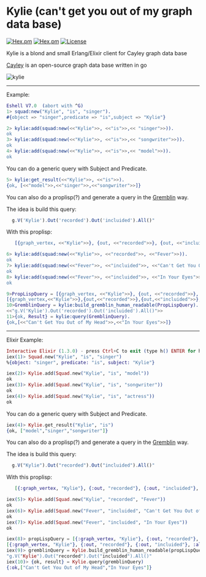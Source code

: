 # Kylie (can't get you out of my graph data base)
[![Hex.pm](https://img.shields.io/hexpm/v/kylie.svg?style=flat-square)](https://hex.pm/packages/kylie)
[![Hex.pm](https://img.shields.io/hexpm/dt/kylie.svg?style=flat-square)](https://hex.pm/packages/kylie)
[![License](http://img.shields.io/hexpm/l/kylie.svg?style=flat)](https://hex.pm/packages/kylie)

Kylie is a blond and small Erlang/Elixir client for Cayley graph data base

 [Cayley](https://github.com/cayleygraph/cayley/) is an open-source graph data base written in go

![kylie](https://cloud.githubusercontent.com/assets/6124495/18232603/3f1f34fa-72a9-11e6-8b52-4a2731a4be7c.gif)

---------
Example:
```erlang
Eshell V7.0  (abort with ^G)
1> squad:new("Kylie", "is", "singer").
#{object => "singer",predicate => "is",subject => "Kylie"}

2> kylie:add(squad:new(<<"Kylie">>, <<"is">>,<< "singer">>)).
ok
3> kylie:add(squad:new(<<"Kylie">>, <<"is">>,<< "songwriter">>)).
ok
4> kylie:add(squad:new(<<"Kylie">>, <<"is">>,<< "model">>)).
ok

```

You can do a generic query with Subject and Predicate.
```erlang
5> kylie:get_result(<<"Kylie">>, <<"is">>).
{ok, [<<"model">>,<<"singer">>,<<"songwriter">>]}
```


You can also do a proplisp(?) and generate a query in the [Gremblin](http://gremlindocs.spmallette.documentup.com/) way.

The idea is build this query: 
```javascript
  g.V('Kylie').Out('recorded').Out('incluided').All()"
```
With this proplisp:
```erlang
   [{graph_vertex, <<"Kylie">>}, {out, <<"recorded">>}, {out, <<"incluided">>}, all]
```

```erlang
6> kylie:add(squad:new(<<"Kylie">>, <<"recorded">>, <<"Fever">>)).
ok
7> kylie:add(squad:new(<<"Fever">>, <<"incluided">>, <<"Can't Get You Out of My Head">>)).
ok
8> kylie:add(squad:new(<<"Fever">>, <<"incluided">>, <<"In Your Eyes">>)),
ok

9>PropLispQuery = [{graph_vertex, <<"Kylie">>}, {out, <<"recorded">>}, {out, <<"incluided">>}, all].
[{graph_vertex,<<"Kylie">>},{out,<<"recorded">>},{out,<<"incluided">>},all]
10>GremblinQuery = kylie:build_gremblin_human_readable(PropLispQuery).
<<"g.V('Kylie').Out('recorded').Out('incluided').All()">>
11>{ok, Result} = kylie:query(GremblinQuery).
{ok,[<<"Can't Get You Out of My Head">>,<<"In Your Eyes">>]}
```

---------
Elixir Example:
```elixir
Interactive Elixir (1.3.0) - press Ctrl+C to exit (type h() ENTER for help)
iex(1)> Squad.new("Kylie", "is", "singer")
%{object: "singer", predicate: "is", subject: "Kylie"}

iex(2)> Kylie.add(Squad.new("Kylie", "is", "model"))
ok
iex(3)> Kylie.add(Squad.new("Kylie", "is", "songwriter"))
ok
iex(4)> Kylie.add(Squad.new("Kylie", "is", "actress"))
ok

```

You can do a generic query with Subject and Predicate.
```elixir
iex(4)> Kylie.get_result("Kylie", "is")
{ok, ["model","singer","songwriter"]}
```


You can also do a proplisp(?) and generate a query in the [Gremblin](http://gremlindocs.spmallette.documentup.com/) way.

The idea is build this query: 
```javascript
  g.V("Kylie").Out("recorded").Out("incluided").All()"
```
With this proplisp:
```elixir
   [{:graph_vertex, "Kylie"}, {:out, "recorded"}, {:out, "incluided"}, :all]
```

```elixir
iex(5)> Kylie.add(Squad.new("Kylie", "recorded", "Fever"))
ok
iex(6)> Kylie.add(Squad.new("Fever", "incluided", "Can't Get You Out of My Head"))
ok
iex(7)> Kylie.add(Squad.new("Fever", "incluided", "In Your Eyes"))
ok

iex(8)> propLispQuery = [{:graph_vertex, "Kylie"}, {:out, "recorded"}, {:out, "incluided"}, :all]
[{:graph_vertex, "Kylie"}, {:out, "recorded"}, {:out, "incluided"}, :all]
iex(9)> gremblinQuery = Kylie.build_gremblin_human_readable(propLispQuery)
"g.V("Kylie").Out("recorded").Out("incluided").All()"
iex(10)> {ok, result} = Kylie.query(gremblinQuery)
{:ok,["Can't Get You Out of My Head","In Your Eyes"]}

```



